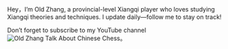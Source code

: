 Hey，I’m Old Zhang, a provincial-level Xiangqi player who loves studying Xiangqi theories and techniques. I update daily—follow me to stay on track!

Don’t forget to subscribe to my YouTube channel![Old Zhang Talk About Chinese Chess](https://www.youtube.com/@zhangjianwei/join)。
